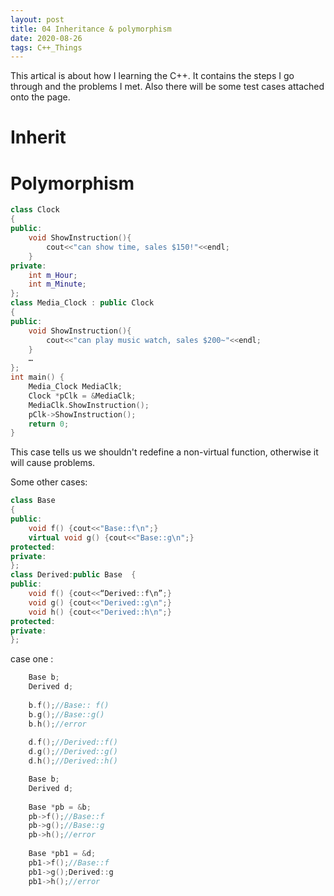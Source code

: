 ```yaml
---
layout: post
title: 04 Inheritance & polymorphism
date: 2020-08-26
tags: C++_Things
---
```


This artical is about how I learning the C++. It contains the steps I go through and the problems I met. Also there will be some test cases attached onto the page.

# Inherit

# Polymorphism  

```C++
class Clock
{
public:
    void ShowInstruction(){
        cout<<"can show time, sales $150!"<<endl;
    }
private:
    int m_Hour;
    int m_Minute;
};
class Media_Clock : public Clock
{
public:
    void ShowInstruction(){
        cout<<"can play music watch, sales $200~"<<endl;
    }
    …
};
int main() {
    Media_Clock MediaClk;
    Clock *pClk = &MediaClk;
    MediaClk.ShowInstruction();
    pClk->ShowInstruction();
    return 0;
}
```
This case tells us we shouldn't redefine a non-virtual function, otherwise it will cause problems.


Some other cases:
```C++
class Base
{
public:
    void f() {cout<<"Base::f\n";}
    virtual void g() {cout<<"Base::g\n";}
protected:
private:
};
class Derived:public Base  {
public:
    void f() {cout<<“Derived::f\n”;}	
    void g() {cout<<"Derived::g\n";}
    void h() {cout<<"Derived::h\n";}
protected:
private:
};
```
case one :   
```C++
    Base b;
    Derived d;
    
    b.f();//Base:: f() 
    b.g();//Base::g()
    b.h();//error
    
    d.f();//Derived::f()
    d.g();//Derived::g()
    d.h();//Derived::h()
```  

```C++
    Base b;
    Derived d;
     
    Base *pb = &b;
    pb->f();//Base::f
    pb->g();//Base::g
    pb->h();//error
    
    Base *pb1 = &d;
    pb1->f();//Base::f
    pb1->g();Derived::g
    pb1->h();//error

```

